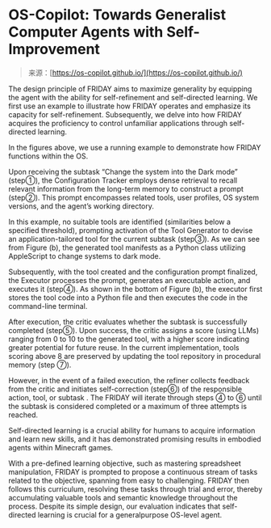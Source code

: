 <!--yml
category: 未分类
date: 2024-05-27 14:56:14
-->

# OS-Copilot: Towards Generalist Computer Agents with Self-Improvement

> 来源：[https://os-copilot.github.io/](https://os-copilot.github.io/)

The design principle of FRIDAY aims to maximize generality by equipping the agent with the ability for self-refinement and self-directed learning. We first use an example to illustrate how FRIDAY operates and emphasize its capacity for self-refinement. Subsequently, we delve into how FRIDAY acquires the proficiency to control unfamiliar applications through self-directed learning.

In the figures above, we use a running example to demonstrate how FRIDAY functions within the OS.

Upon receiving the subtask “Change the system into the Dark mode” (step①), the Configuration Tracker employs dense retrieval to recall relevant information from the long-term memory to construct a prompt (step②). This prompt encompasses related tools, user profiles, OS system versions, and the agent’s working directory.

In this example, no suitable tools are identified (similarities below a specified threshold), prompting activation of the Tool Generator to devise an application-tailored tool for the current subtask (step③). As we can see from Figure (b), the generated tool manifests as a Python class utilizing AppleScript to change systems to dark mode.

Subsequently, with the tool created and the configuration prompt finalized, the Executor processes the prompt, generates an executable action, and executes it (step④). As shown in the bottom of Figure (b), the executor first stores the tool code into a Python file and then executes the code in the command-line terminal.

After execution, the critic evaluates whether the subtask is successfully completed (step⑤). Upon success, the critic assigns a score (using LLMs) ranging from 0 to 10 to the generated tool, with a higher score indicating greater potential for future reuse. In the current implementation, tools scoring above 8 are preserved by updating the tool repository in procedural memory (step ⑦).

However, in the event of a failed execution, the refiner collects feedback from the critic and initiates self-correction (step⑥) of the responsible action, tool, or subtask . The FRIDAY will iterate through steps ④ to ⑥ until the subtask is considered completed or a maximum of three attempts is reached.

Self-directed learning is a crucial ability for humans to acquire information and learn new skills, and it has demonstrated promising results in embodied agents within Minecraft games.

With a pre-defined learning objective, such as mastering spreadsheet manipulation, FRIDAY is prompted to propose a continuous stream of tasks related to the objective, spanning from easy to challenging. FRIDAY then follows this curriculum, resolving these tasks through trial and error, thereby accumulating valuable tools and semantic knowledge throughout the process. Despite its simple design, our evaluation indicates that self-directed learning is crucial for a generalpurpose OS-level agent.